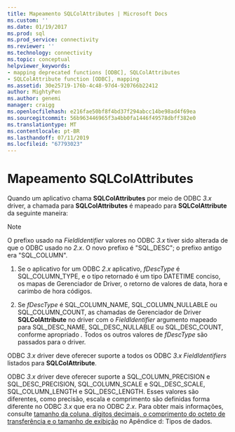 ```yaml
---
title: Mapeamento SQLColAttributes | Microsoft Docs
ms.custom: ''
ms.date: 01/19/2017
ms.prod: sql
ms.prod_service: connectivity
ms.reviewer: ''
ms.technology: connectivity
ms.topic: conceptual
helpviewer_keywords:
- mapping deprecated functions [ODBC], SQLColAttributes
- SQLColAttribute function [ODBC], mapping
ms.assetid: 30e25719-176b-4c48-97d4-920766b22412
author: MightyPen
ms.author: genemi
manager: craigg
ms.openlocfilehash: e216fae50bf8f4bd37f294abcc14be98ad4f69ea
ms.sourcegitcommit: 56b963446965f3a4bb0fa1446f49578dbff382e0
ms.translationtype: MT
ms.contentlocale: pt-BR
ms.lasthandoff: 07/11/2019
ms.locfileid: "67793023"
---
```

# <a name="sqlcolattributes-mapping"></a>Mapeamento SQLColAttributes
Quando um aplicativo chama **SQLColAttributes** por meio de ODBC *3.x* driver, a chamada para **SQLColAttributes** é mapeado para **SQLColAttribute** da seguinte maneira:  
  
> [!NOTE]
>  O prefixo usado na *FieldIdentifier* valores no ODBC *3.x* tiver sido alterada de que o ODBC usado no *2.x*. O novo prefixo é "SQL_DESC"; o prefixo antigo era "SQL_COLUMN".  
  
1.  Se o aplicativo for um ODBC *2.x* aplicativo, *fDescType* é SQL_COLUMN_TYPE, e o tipo retornado é um tipo DATETIME conciso, os mapas de Gerenciador de Driver, o retorno de valores de data, hora e carimbo de hora códigos.  
  
2.  Se *fDescType* é SQL_COLUMN_NAME, SQL_COLUMN_NULLABLE ou SQL_COLUMN_COUNT, as chamadas de Gerenciador de Driver **SQLColAttribute** no driver com o *FieldIdentifier* argumento mapeado para SQL_DESC_NAME, SQL_DESC_NULLABLE ou SQL_DESC_COUNT, conforme apropriado *.* Todos os outros valores de *fDescType* são passados para o driver.  
  
 ODBC *3.x* driver deve oferecer suporte a todos os ODBC *3.x* *FieldIdentifiers* listados para **SQLColAttribute**.  
  
 ODBC *3.x* driver deve oferecer suporte a SQL_COLUMN_PRECISION e SQL_DESC_PRECISION, SQL_COLUMN_SCALE e SQL_DESC_SCALE, SQL_COLUMN_LENGTH e SQL_DESC_LENGTH. Esses valores são diferentes, como precisão, escala e comprimento são definidas forma diferente no ODBC *3.x* que era no ODBC *2.x*. Para obter mais informações, consulte [tamanho da coluna, dígitos decimais, o comprimento do octeto de transferência e o tamanho de exibição](../../../odbc/reference/appendixes/column-size-decimal-digits-transfer-octet-length-and-display-size.md) no Apêndice d: Tipos de dados.
